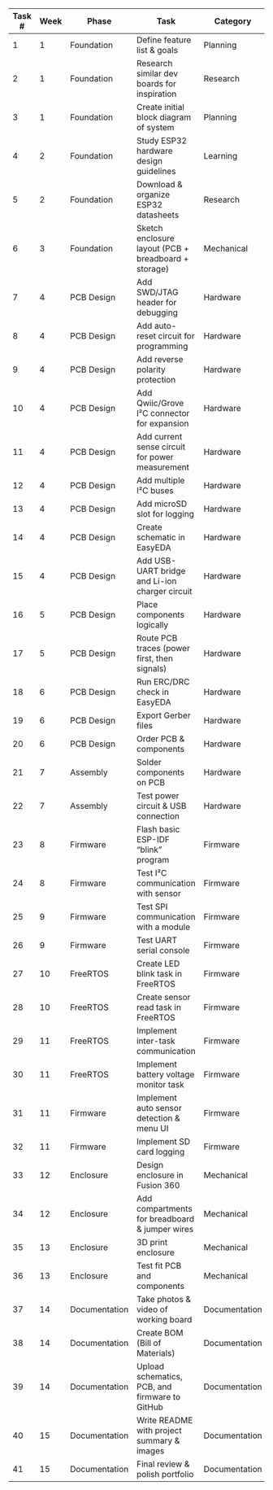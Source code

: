 | Task # | Week | Phase         | Task                                                 | Category      | Status        | Remarks |
| ------ | ---- | ------------- | ---------------------------------------------------- | ------------- | ------------- | ------- |
| 1      | 1    | Foundation    | Define feature list & goals                          | Planning      |IN Progress  |         |
| 2      | 1    | Foundation    | Research similar dev boards for inspiration          | Research      |  |         |
| 3      | 1    | Foundation    | Create initial block diagram of system               | Planning      |  |         |
| 4      | 2    | Foundation    | Study ESP32 hardware design guidelines               | Learning      |  |         |
| 5      | 2    | Foundation    | Download & organize ESP32 datasheets                 | Research      |  |         |
| 6      | 3    | Foundation    | Sketch enclosure layout (PCB + breadboard + storage) | Mechanical    |  |         |
| 7      | 4    | PCB Design    | Add SWD/JTAG header for debugging                    | Hardware      |  |         |
| 8      | 4    | PCB Design    | Add auto-reset circuit for programming               | Hardware      |  |         |
| 9      | 4    | PCB Design    | Add reverse polarity protection                      | Hardware      |  |         |
| 10     | 4    | PCB Design    | Add Qwiic/Grove I²C connector for expansion          | Hardware      |  |         |
| 11     | 4    | PCB Design    | Add current sense circuit for power measurement      | Hardware      |  |         |
| 12     | 4    | PCB Design    | Add multiple I²C buses                               | Hardware      |  |         |
| 13     | 4    | PCB Design    | Add microSD slot for logging                         | Hardware      |  |         |
| 14     | 4    | PCB Design    | Create schematic in EasyEDA                          | Hardware      |  |         |
| 15     | 4    | PCB Design    | Add USB-UART bridge and Li-ion charger circuit       | Hardware      |  |         |
| 16     | 5    | PCB Design    | Place components logically                           | Hardware      |  |         |
| 17     | 5    | PCB Design    | Route PCB traces (power first, then signals)         | Hardware      |  |         |
| 18     | 6    | PCB Design    | Run ERC/DRC check in EasyEDA                         | Hardware      |  |         |
| 19     | 6    | PCB Design    | Export Gerber files                                  | Hardware      |  |         |
| 20     | 6    | PCB Design    | Order PCB & components                               | Hardware      |  |         |
| 21     | 7    | Assembly      | Solder components on PCB                             | Hardware      |  |         |
| 22     | 7    | Assembly      | Test power circuit & USB connection                  | Hardware      |  |         |
| 23     | 8    | Firmware      | Flash basic ESP-IDF “blink” program                  | Firmware      |  |         |
| 24     | 8    | Firmware      | Test I²C communication with sensor                   | Firmware      |  |         |
| 25     | 9    | Firmware      | Test SPI communication with a module                 | Firmware      |  |         |
| 26     | 9    | Firmware      | Test UART serial console                             | Firmware      |  |         |
| 27     | 10   | FreeRTOS      | Create LED blink task in FreeRTOS                    | Firmware      |  |         |
| 28     | 10   | FreeRTOS      | Create sensor read task in FreeRTOS                  | Firmware      |  |         |
| 29     | 11   | FreeRTOS      | Implement inter-task communication                   | Firmware      |  |         |
| 30     | 11   | FreeRTOS      | Implement battery voltage monitor task               | Firmware      |  |         |
| 31     | 11   | Firmware      | Implement auto sensor detection & menu UI            | Firmware      |  |         |
| 32     | 11   | Firmware      | Implement SD card logging                            | Firmware      |  |         |
| 33     | 12   | Enclosure     | Design enclosure in Fusion 360                       | Mechanical    |  |         |
| 34     | 12   | Enclosure     | Add compartments for breadboard & jumper wires       | Mechanical    |  |         |
| 35     | 13   | Enclosure     | 3D print enclosure                                   | Mechanical    |  |         |
| 36     | 13   | Enclosure     | Test fit PCB and components                          | Mechanical    |  |         |
| 37     | 14   | Documentation | Take photos & video of working board                 | Documentation |  |         |
| 38     | 14   | Documentation | Create BOM (Bill of Materials)                       | Documentation |  |         |
| 39     | 14   | Documentation | Upload schematics, PCB, and firmware to GitHub       | Documentation |  |         |
| 40     | 15   | Documentation | Write README with project summary & images           | Documentation |  |         |
| 41     | 15   | Documentation | Final review & polish portfolio                      | Documentation |  |         |
